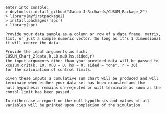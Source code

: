     enter into console:
    > devtools::install_github("Jacob-J-Richards/CUSUM_Package_2")
    > library(myfirstpackage2)
    > install.packages('spc')
    > library(spc)
    
    Provide your data sample as a column or row of a data frame, matrix, list, or just a simple numeric vector. So long as it's 1 dimensional it will coerce the data. 
    
    Provide the input arguments as such: CUSUM_Chart_2(data,k,L0,mu0,hs,sided,r) 
    the input arguments other than your provided data will be passed to xcusum.crit(k, L0, mu0 = 0, hs = 0, sided = "one", r = 30) 
    for the calculation of control limits. 
    
    Given these inputs a cumulative sum chart will be produced and will terminate when either your data set has been exausted and the 
    null hypothesis remains un-rejected or will terminate as soon as the contol limit has been passed. 
    
    In eithercase a report on the null hypothesis and values of all variables will be printed upon completion of the simulation. 
    
    
